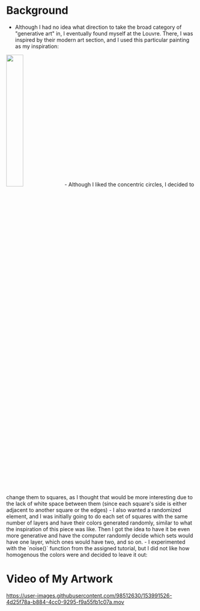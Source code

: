 # Background
- Although I had no idea what direction to take the broad category of "generative art" in, I eventually found myself at the Louvre. There, I was inspired by their modern art section, and I used this particular painting as my inspiration:
<img src ="inspiration.png" width = 30% height = 30%>
- Although I liked the concentric circles, I decided to change them to squares, as I thought that would be more interesting due to the lack of white space between them (since each square's side is either adjacent to another square or the edges)
- I also wanted a randomized element, and I was initially going to do each set of squares with the same number of layers and have their colors generated randomly, similar to what the inspiration of this piece was like. Then I got the idea to have it be even more generative and have the computer randomly decide which sets would have one layer, which ones would have two, and so on. 
- I experimented with the `noise()` function from the assigned tutorial, but I did not like how homogenous the colors were and decided to leave it out:


# Video of My Artwork
https://user-images.githubusercontent.com/98512630/153991526-4d25f78a-b884-4cc0-9295-f9a55fb1c07a.mov
